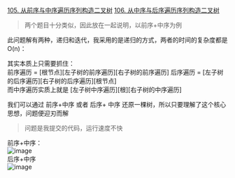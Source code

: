 [105. 从前序与中序遍历序列构造二叉树](https://leetcode-cn.com/problems/construct-binary-tree-from-preorder-and-inorder-traversal/)
[106. 从中序与后序遍历序列构造二叉树](https://leetcode-cn.com/problems/construct-binary-tree-from-inorder-and-postorder-traversal/)
> 两个题目十分类似，因此放在一起说明，以前序+中序为例</br>

此问题解有两种，递归和迭代，我采用的是递归的方式，两者的时间的复杂度都是O(n)：

其实本质上只需要抓住：</br>
前序遍历  =  [根节点][左子树的前序遍历][右子树的前序遍历]
后序遍历  =  [左子树的后序遍历][右子树的后序遍历][根节点]
</br>
而中序遍历实质上就是 [左子树中序遍历][根][右子树的中序遍历]

我们可以通过 前序+中序 或者 后序+ 中序 还原一棵树，所以只要理解了这个核心思想，问题便迎刃而解

> 问题是我提交的代码，运行速度不快</br>

前序+中序：</br>
![image](https://user-images.githubusercontent.com/47679525/114023995-19379c00-98a6-11eb-84f0-a342aabdf373.png)
</br>
后序+中序</br>
![image](https://user-images.githubusercontent.com/47679525/114024038-28b6e500-98a6-11eb-9134-358c57815c01.png)
